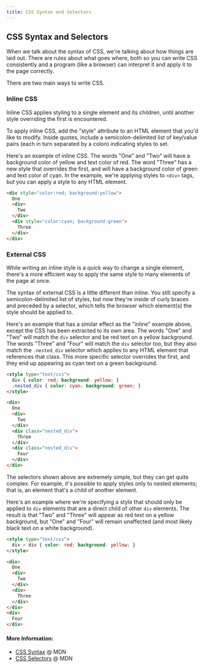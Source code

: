 ```yaml
---
title: CSS Syntax and Selectors
---
```

## CSS Syntax and Selectors

When we talk about the syntax of CSS, we're talking about how things are laid out. There are rules about what goes where, both so you can write CSS consistently and a program (like a browser) can interpret it and apply it to the page correctly.

There are two main ways to write CSS.

### Inline CSS

Inline CSS applies styling to a single element and its children, until another style overriding the first is encountered.

To apply inline CSS, add the "style" attribute to an HTML element that you'd like to modify. Inside quotes, include a semicolon-delimited list of key/value pairs (each in turn separated by a colon) indicating styles to set.

Here's an example of inline CSS. The words "One" and "Two" will have a background color of yellow and text color of red. The word "Three" has a new style that overrides the first, and will have a background color of green and text color of cyan. In the example, we're applying styles to `<div>` tags, but you can apply a style to any HTML element.

```html
<div style="color:red; background:yellow">
  One
  <div>
    Two
  </div>
  <div style="color:cyan; background:green">
    Three
  </div>
</div>
```

### External CSS

While writing an inline style is a quick way to change a single element, there's a more efficient way to apply the same style to many elements of the page at once.

The syntax of external CSS is a little different than inline. You still specify a semicolon-delimited list of styles, but now they're inside of curly braces and preceded by a selector, which tells the browser which element(s) the style should be applied to.

Here's an example that has a similar effect as the "inline" example above, except the CSS has been extracted to its own area. The words "One" and "Two" will match the `div` selector and be red text on a yellow background. The words "Three" and "Four" will match the `div` selector too, but they also match the `.nested_div` selector which applies to any HTML element that references that class. This more specific selector overrides the first, and they end up appearing as cyan text on a green background.

```html
<style type="text/css">
  div { color: red; background: yellow; }
  .nested_div { color: cyan; background: green; }
</style>

<div>
  One
  <div>
    Two
  </div>
  <div class="nested_div">
    Three
  </div>
  <div class="nested_div">
    Four
  </div>
</div>
```

The selectors shown above are extremely simple, but they can get quite complex. For example, it's possible to apply styles only to nested elements; that is, an element that's a child of another element.

Here's an example where we're specifying a style that should only be applied to `div` elements that are a direct child of other `div` elements. The result is that "Two" and "Three" will appear as red text on a yellow background, but "One" and "Four" will remain unaffected (and most likely black text on a white background).

```html
<style type="text/css">
  div > div { color: red; background: yellow; }
</style>

<div>
  One
  <div>
    Two
  </div>
  <div>
    Three
  </div>
</div>
<div>
  Four
</div>
```

#### More Information:
* [CSS Syntax](https://developer.mozilla.org/en-US/docs/Web/CSS/Syntax) @ MDN
* [CSS Selectors](https://developer.mozilla.org/en-US/docs/Web/CSS/CSS_Selectors) @ MDN

